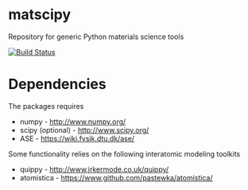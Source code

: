 matscipy
========

Repository for generic Python materials science tools

[![Build Status](https://travis-ci.org/libAtoms/matscipy.svg?branch=master)](https://travis-ci.org/libAtoms/matscipy)

Dependencies
============

The packages requires

* numpy - http://www.numpy.org/
* scipy (optional) - http://www.scipy.org/
* ASE - https://wiki.fysik.dtu.dk/ase/

Some functionality relies on the following interatomic modeling toolkits

* quippy - http://www.jrkermode.co.uk/quippy/
* atomistica - https://www.github.com/pastewka/atomistica/
